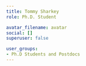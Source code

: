 ```yaml
---
title: Tommy Sharkey	
role: Ph.D. Student

avatar_filename: avatar
social: []
superuser: false

user_groups:
- Ph.D Students and Postdocs
---
```

